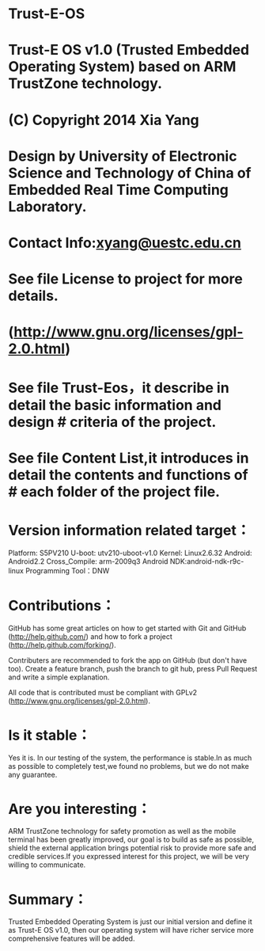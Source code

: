Trust-E-OS
==========

Trust-E OS v1.0 (Trusted Embedded Operating System) based on ARM TrustZone technology.
======================================================================================

#
# (C) Copyright 2014  Xia Yang
#
# Design by University of Electronic Science and Technology of China of Embedded Real Time Computing Laboratory.
# 
# Contact Info:xyang@uestc.edu.cn
#
# See file License to project for more details.
# (http://www.gnu.org/licenses/gpl-2.0.html)
#
# See file Trust-Eos，it describe in detail the basic information and design  # criteria of the project.
#
# See file Content List,it introduces in detail the contents and functions of # each folder of the project file.
#

Version information related target：
==================================

Platform: S5PV210
U-boot: utv210-uboot-v1.0
Kernel: Linux2.6.32
Android: Android2.2
Cross_Compile: arm-2009q3
Android NDK:android-ndk-r9c-linux
Programming Tool：DNW

Contributions：
==============

GitHub has some great articles on how to get started with Git and GitHub (http://help.github.com/) and how to fork a project (http://help.github.com/forking/).

Contributers are recommended to fork the app on GitHub (but don't have too). Create a feature branch, push the branch to git hub, press Pull Request and write a simple explanation.

All code that is contributed  must be compliant with GPLv2 (http://www.gnu.org/licenses/gpl-2.0.html).

Is it stable：
=============

Yes it is. In our testing of the system, the performance is stable.In as much as possible to completely test,we found no problems, but we do not make any guarantee.

Are you interesting：
====================

ARM TrustZone technology for safety promotion as well as the mobile terminal has been greatly improved, our goal is to build as safe as possible, shield the external application brings potential risk to provide more safe and credible services.If you expressed interest for this project, we will be very willing to communicate.

Summary：
==========

Trusted Embedded Operating System is just our initial version and define it as Trust-E OS v1.0, then our operating system will have richer service more comprehensive features will be added.



